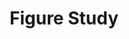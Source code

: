 ---
id: "TT06"
title: "Figure Study"
artistId: "docents"
catalogNo: "TT06"
cover: "/images/releases/album-one.jpg"
releaseDate: 2023-08-25
# ffo: ["Clark", "Machinedrum", "Com Truise"]
streamingLinks:
  - { platform: "Nina", url: "https://www.ninaprotocol.com/releases/docents-figure-study" }
  - { platform: "Spotify", url: "https://open.spotify.com/album/03tVTZspKV2CC38gYRZtXE?si=MMT07rSuRW-ktwaF6vkhgg" }
  - { platform: "Apple Music", url: "https://music.apple.com/ca/album/figure-study/1697015947" }
formats: ["digital", "cassette", "compact-disk"]
---